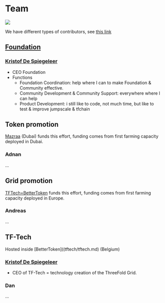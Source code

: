 
# Team

![](https://images.unsplash.com/6/mountain.JPG?ixlib=rb-0.3.5&ixid=eyJhcHBfaWQiOjEyMDd9&s=9e02e6b76ac6188e232612e755c4a76d&auto=format&fit=crop&w=1350&q=80)

We have different types of contributors, see [this link](contributor_types.md)

## [Foundation](tf_companies.md)

### [Kristof De Spiegeleer](tftech/kristof_de_spiegeleer.md)

- CEO Foundation
- Functions
    - Foundation Coordination: help where I can to make Foundation & Community effective.
    - Community Development &  Community Support: everywhere where I can help
    - Product Development: i still like to code, not much time, but like to test & improve jumpscale & tfchain
    
## Token promotion

[Mazraa](mazraa/mazraa.md) (Dubai) funds this effort, funding comes from first farming capacity deployed in Dubai.

### Adnan 

...

## Grid promotion

[TFTech=BetterToken](tftech/tftech.md) funds this effort, funding comes from first farming capacity deployed in Europe.

### Andreas

...



## TF-Tech

Hosted inside [BetterToken]((tftech/tftech.md) (Belgium)

### [Kristof De Spiegeleer](tftech/kristof_de_spiegeleer.md)

- CEO of TF-Tech = technology creation of the ThreeFold Grid.


### Dan

...